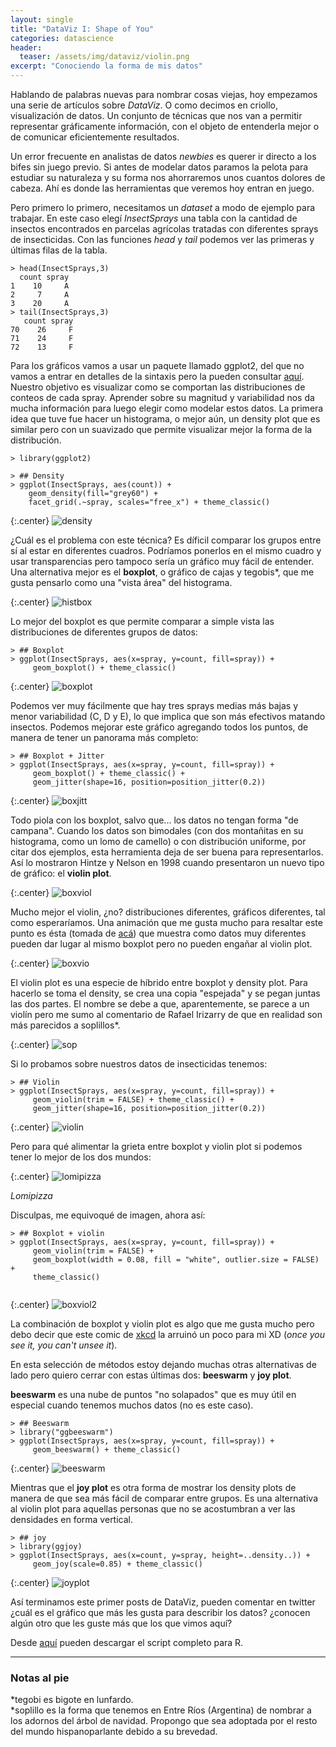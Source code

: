```yaml
---
layout: single
title: "DataViz I: Shape of You"
categories: datascience
header:
  teaser: /assets/img/dataviz/violin.png
excerpt: "Conociendo la forma de mis datos"  
---
```


Hablando de palabras nuevas para nombrar cosas viejas, hoy empezamos una serie de artículos sobre <i>DataViz</i>. O como decimos en criollo, visualización de datos. Un conjunto de técnicas que nos van a permitir representar gráficamente información, con el objeto de entenderla mejor o de comunicar eficientemente resultados.

Un error frecuente en analistas de datos <i>newbies</i> es querer ir directo a los bifes sin juego previo. Si antes de modelar datos paramos la pelota para estudiar su naturaleza y su forma nos ahorraremos unos cuantos dolores de cabeza. Ahí es donde las herramientas que veremos hoy entran en juego.

Pero primero lo primero, necesitamos un <i>dataset</i> a modo de ejemplo para trabajar. En este caso elegí <i>InsectSprays</i> una tabla con la cantidad de insectos encontrados en parcelas agrícolas tratadas con diferentes sprays de insecticidas. Con las funciones <i>head</i> y <i>tail</i> podemos ver las primeras y últimas filas de la tabla.


```{r}
> head(InsectSprays,3)
  count spray
1    10     A
2     7     A
3    20     A
> tail(InsectSprays,3)
   count spray
70    26     F
71    24     F
72    13     F

```

Para los gráficos vamos a usar un paquete llamado ggplot2, del que no vamos a entrar en detalles de la sintaxis pero la pueden consultar <a href="https://ggplot2.tidyverse.org/">aquí</a>. Nuestro objetivo es visualizar como se comportan las distribuciones de conteos de cada spray. Aprender sobre su magnitud y variabilidad nos da mucha información para luego elegir como modelar estos datos. La primera idea que tuve fue hacer un histograma, o mejor aún, un density plot que es similar pero con un suavizado que permite visualizar mejor la forma de la distribución.

```{r}
> library(ggplot2)

> ## Density
> ggplot(InsectSprays, aes(count)) + 
    geom_density(fill="grey60") +
    facet_grid(.~spray, scales="free_x") + theme_classic()
```

{:.center}
![density](/assets/img/dataviz/density.png)

¿Cuál es el problema con este técnica? Es díficil comparar los grupos entre sí al estar en diferentes cuadros. Podríamos ponerlos en el mismo cuadro y usar transparencias pero tampoco sería un gráfico muy fácil de entender. Una alternativa mejor es el <strong>boxplot</strong>, o gráfico de cajas y tegobis*, que me gusta pensarlo como una "vista área" del histograma.

{:.center}
![histbox](/assets/img/dataviz/boxplot-histograma.png)

Lo mejor del boxplot es que permite comparar a simple vista las distribuciones de diferentes grupos de datos:

```{r}
> ## Boxplot
> ggplot(InsectSprays, aes(x=spray, y=count, fill=spray)) + 
     geom_boxplot() + theme_classic()

```

{:.center}
![boxplot](/assets/img/dataviz/boxplot.png)

Podemos ver muy fácilmente que hay tres sprays medias más bajas y menor variabilidad (C, D y E), lo que implica que son más efectivos matando insectos. Podemos mejorar este gráfico agregando todos los puntos, de manera de tener un panorama más completo:

```{r}
> ## Boxplot + Jitter
> ggplot(InsectSprays, aes(x=spray, y=count, fill=spray)) + 
     geom_boxplot() + theme_classic() + 
     geom_jitter(shape=16, position=position_jitter(0.2))

```

{:.center}
![boxjitt](/assets/img/dataviz/boxplot_jitter.png)

Todo piola con los boxplot, salvo que... los datos no tengan forma "de campana". Cuando los datos son bimodales (con dos montañitas en su histograma, como un lomo de camello) o con distribución uniforme, por citar dos ejemplos, esta herramienta deja de ser buena para representarlos. Así lo mostraron Hintze y Nelson en 1998 cuando presentaron un nuevo tipo de gráfico: el <strong>violin plot</strong>.

{:.center}
![boxviol](/assets/img/dataviz/boxplotVsviolin.png)

Mucho mejor el violin, ¿no? distribuciones diferentes, gráficos diferentes, tal como esperaríamos. Una animación que me gusta mucho para resaltar este punto es ésta (tomada de <a href="https://www.autodeskresearch.com/publications/samestats">acá</a>) que muestra como datos muy diferentes pueden dar lugar al mismo boxplot pero no pueden engañar al violin plot.

{:.center}
![boxvio](/assets/img/dataviz/BoxViolinSmaller.gif)

El violin plot es una especie de híbrido entre boxplot y density plot. Para hacerlo se toma el density, se crea una copia "espejada" y se pegan juntas las dos partes. El nombre se debe a que, aparentemente, se parece a un violín pero me sumo al comentario de Rafael Irizarry de que en realidad son más parecidos a soplillos*.

{:.center} 
![sop](/assets/img/dataviz/soplillo.jpeg)


Si lo probamos sobre nuestros datos de insecticidas tenemos:

```{r}
> ## Violin
> ggplot(InsectSprays, aes(x=spray, y=count, fill=spray)) + 
     geom_violin(trim = FALSE) + theme_classic() + 
     geom_jitter(shape=16, position=position_jitter(0.2))

```

{:.center}
![violin](/assets/img/dataviz/violin.png)

Pero para qué alimentar la grieta entre boxplot y violin plot si podemos tener lo mejor de los dos mundos: 

{:.center} 
![lomipizza](/assets/img/dataviz/lomipizza.jpeg)
<br>
<p class="center"><i>Lomipizza</i></p>

Disculpas, me equivoqué de imagen, ahora así:

```{r}
> ## Boxplot + violin  
> ggplot(InsectSprays, aes(x=spray, y=count, fill=spray)) + 
     geom_violin(trim = FALSE) +
     geom_boxplot(width = 0.08, fill = "white", outlier.size = FALSE) +
     theme_classic() 
     
```

{:.center}
![boxviol2](/assets/img/dataviz/boxplot+violin.png)

La combinación de boxplot y violin plot es algo que me gusta mucho pero debo decir que este comic de <a href="https://xkcd.com/1967/">xkcd</a> la arruinó un poco para mi XD (<i>once you see it, you can't unsee it</i>).

En esta selección de métodos estoy dejando muchas otras alternativas de lado pero quiero cerrar con estas últimas dos: <strong>beeswarm</strong> y <strong>joy plot</strong>.

<strong>beeswarm</strong> es una nube de puntos "no solapados" que es muy útil en especial cuando tenemos muchos datos (no es este caso).

```{r}
> ## Beeswarm
> library("ggbeeswarm")
> ggplot(InsectSprays, aes(x=spray, y=count, fill=spray)) + 
     geom_beeswarm() + theme_classic()

```

{:.center}
![beeswarm](/assets/img/dataviz/beeswarm.png)

Mientras que el <strong>joy plot</strong> es otra forma de mostrar los density plots de manera de que sea más fácil de comparar entre grupos. Es una alternativa al violin plot para aquellas personas que no se acostumbran a ver las densidades en forma vertical.


```{r}
> ## joy
> library(ggjoy)
> ggplot(InsectSprays, aes(x=count, y=spray, height=..density..)) +
     geom_joy(scale=0.85) + theme_classic()

```

{:.center}
![joyplot](/assets/img/dataviz/joyplot.png)

Así terminamos este primer posts de DataViz, pueden comentar en twitter ¿cuál es el gráfico que más les gusta para describir los datos? ¿conocen algún otro que les guste más que los que vimos aquí?

Desde <a href="/assets/scripts/shapeofyou.R">aquí</a> pueden descargar el script completo para R.

-----
<h3>Notas al pie</h3>

*tegobi es bigote en lunfardo.<br>
*soplillo es la forma que tenemos en Entre Ríos (Argentina) de nombrar a los adornos del árbol de navidad. Propongo que sea adoptada por el resto del mundo hispanoparlante debido a su brevedad.
